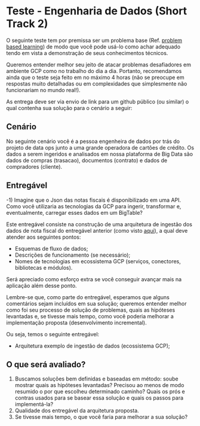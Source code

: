 # Teste - Engenharia de Dados (Short Track 2)

O seguinte teste tem por premissa ser um problema base (Ref. <a href="https://teaching.cornell.edu/teaching-resources/engaging-students/problem-based-learning">problem based learning</a>) de modo que você pode usá-lo como achar adequado tendo em vista a demonstração de seus conhecimentos técnicos.

Queremos entender melhor seu jeito de atacar problemas desafiadores em ambiente GCP como no trabalho do dia a dia. Portanto, recomendamos ainda que o teste seja feito em no máximo 4 horas (não se preocupe em respostas muito detalhadas ou em complexidades que simplesmente não funcionariam no mundo real!).

As entrega deve ser via envio de link para um github público (ou similar) o qual contenha sua solução para o cenário a seguir:

## Cenário

No seguinte cenário você é a pessoa engenheira de dados por trás do projeto de data ops junto a uma grande operadora de cartões de crédito. Os dados a serem ingeridos e analisados em nossa plataforma de Big Data são dados de compras (trasacao), documentos (contrato) e dados de compradores (cliente).

## Entregável

-1) Imagine que o Json das notas fiscais é disponibilizado em uma API. Como você utilizaria as tecnologias da GCP para ingerir, transformar e, eventualmente, carregar esses dados em um BigTable? 

Este entregável consiste na construção de uma arquitetura de ingestão dos dados de nota fiscal do entregável anterior (como visto <a href="https://www.crystalloids.com/hs-fs/hubfs/Screenshot%202022-02-04%20at%2009-44-40-png.png?width=1232&name=Screenshot%202022-02-04%20at%2009-44-40-png.png">aqui</a>), a qual deve atender aos seguintes pontos:

- Esquemas de fluxo de dados;
- Descrições de funcionamento (se necessário);
- Nomes de tecnologias em ecossistema GCP (serviços, conectores, bibliotecas e módulos).

Será apreciado como esforço extra se você conseguir avançar mais na aplicação além desse ponto.

Lembre-se que, como parte do entregável, esperamos que alguns comentários sejam incluídos em sua solução; queremos entender melhor como foi seu processo de solução de problemas, quais as hipóteses levantadas e, se tivesse mais tempo, como você poderia melhorar a implementação proposta (desenvolvimento incremental).

Ou seja, temos o seguinte entregável:

- Arquitetura exemplo de ingestão de dados (ecossistema GCP);

## O que será avaliado?

1. Buscamos soluções bem definidas e baseadas em método: soube mostrar quais as hipóteses levantadas? Precisou ao menos de modo resumido o por que escolheu determinado caminho? Quais os prós e contras usados para se basear essa solução e quais os passos para implementá-la?
2. Qualidade dos entregável da arquitetura proposta.
3. Se tivesse mais tempo, o que você faria para melhorar a sua solução?
